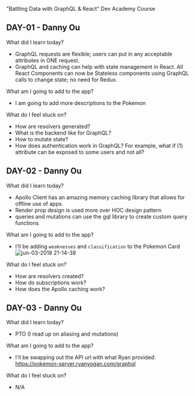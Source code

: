 "Battling Data with GraphQL & React" Dev Academy Course

## DAY-01 - Danny Ou

What did I learn today?

- GraphQL requests are flexible; users can put in any acceptable attributes in ONE request.
- GraphQL and caching can help with state management in React. All React Components can now be Stateless components using GraphQL calls to change state; no need for Redux.

What am I going to add to the app?

- I am going to add more descriptions to the Pokemon

What do I feel stuck on?

- How are resolvers generated?
- What is the backend like for GraphQL?
- How to mutate state?
- How does authentication work in GraphQL? For example, what if (1) attribute can be exposed to some users and not all?

## DAY-02 - Danny Ou

What did I learn today?

- Apollo Client has an amazing memory caching library that allows for offline use of apps
- Render prop design is used more over HOC design pattern
- queries and mutations can use the gql library to create custom query functions

What am I going to add to the app?

- I'll be adding `weaknesses` and `classification` to the Pokemon Card
  ![jun-03-2018 21-14-38](https://user-images.githubusercontent.com/22857997/40897974-361b2236-6773-11e8-889f-d0d568524af4.gif)

What do I feel stuck on?

- How are resolvers created?
- How do subscriptions work?
- How does the Apollo caching work?

## DAY-03 - Danny Ou

What did I learn today?

- PTO (I read up on aliasing and mutations)

What am I going to add to the app?

- I'll be swapping out the API url with what Ryan provided: https://pokemon-server.ryanyogan.com/graphql

What do I feel stuck on?

- N/A
